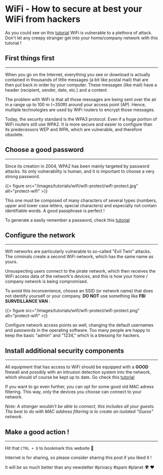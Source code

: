 # WiFi - How to secure at best your WiFi from hackers


As you could see on this [tutorial](/tutorials/wifi/wifi-crack/wifi-crack-your-neighbors-wifi-wep-wpa-wpa2-copy/) WiFi is vulnerable to a plethora of attack. Don't let any creepy stranger get into your home/company network with this tutorial !



## First things first
---
When you go on the Internet, everything you see or download is actually contained in thousands of little messages (a bit like postal mail) that are then put back in order by your computer. These messages (like mail) have a header (recipient, sender, date, etc.) and a content.

The problem with WiFi is that all those messages are being sent over the air in a range up to 100 m (~350ft) around your access point (AP).
Hence, multiple technologies are used by WiFi routers to encrypt those messages. 

Today, the security standard is the WPA3 protocol. Even if a huge portion of WiFi routers still use WPA2. It is more secure and easier to configure than its predecessors WEP and WPA, which are vulnerable, and therefore obsolete. 

## Choose a good password
---
Since its creation in 2004, WPA2 has been mainly targeted by password attacks. Its only vulnerability is human, and it is important to choose a very strong password. 

{{< figure src="/images/tutorials/wifi/wifi-protect/wifi-protect.jpg" alt="protect-wifi" >}} 

This one must be composed of many characters of several types (numbers, upper and lower case letters, special characters) and especially not contain identifiable words. A good passphrase is perfect !

To generate a easily remember a password, check this [tutorial](/privacy/forget-lastpass-and-learn-to-manage-your-passwords-correctly-with-keepass/keepass/)
## Configure the network
---
Wifi networks are particularly vulnerable to so-called "Evil Twin" attacks. The criminals create a second WiFi network, which has the same name as yours. 

Unsuspecting users connect to the pirate network, which then receives the WiFi access data of the network's devices, and this is how your home / company network is being compromised. 

To avoid this inconvenience, choose an SSID (or network name) that does not identify yourself or your company. **DO NOT** use something like **FBI SURVEILLANCE VAN** :

{{< figure src="/images/tutorials/wifi/wifi-protect/wifi-protect.png" alt="protect-wifi" >}} 

Configure network access points as well, changing the default usernames and passwords in the operating software. Too many people are happy to keep the basic "admin" and "1234," which is a blessing for hackers.

## Install additional security components
---
All equipment that has access to WiFi should be equipped with a **GOOD** firewall and possibly with an intrusion detection system into the network, which should of course be kept up to date. Go check this [tutorial](/tutorials/diy-turn-an-old-pc-into-a-powerful-router-firewall-ids-using-opnsense/)

If you want to go even further, you can opt for some good old MAC adress filtering. This way, only the devices you choose can connect to your network. 

*Note: A stranger wouldn't be able to connect, this includes all your guests. The best to do with MAC address filtering is to create an isolated "Guess" network.*

## Make a good action !
---
Hit that `CTRL + D` to bookmark this website 🔖

Internet is for sharing, so please consider sharing this post if you liked it !

It will be so much better than any newsletter #privacy #spam #planet 🌍 ❤️


 


